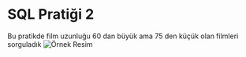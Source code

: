 # SQL Pratiği 2
Bu pratikde film uzunluğu 60 dan büyük ama 75 den küçük olan filmleri sorguladık
![Örnek Resim]()
